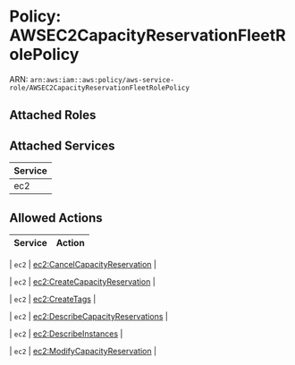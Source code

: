 # Policy: AWSEC2CapacityReservationFleetRolePolicy

ARN: `arn:aws:iam::aws:policy/aws-service-role/AWSEC2CapacityReservationFleetRolePolicy`

## Attached Roles

## Attached Services

| Service |
|---------|
| ec2 |

## Allowed Actions

| Service | Action |
|:-------:|--------|

| `ec2` | [ec2:CancelCapacityReservation](../actions.md#ec2:cancelcapacityreservation) |

| `ec2` | [ec2:CreateCapacityReservation](../actions.md#ec2:createcapacityreservation) |

| `ec2` | [ec2:CreateTags](../actions.md#ec2:createtags) |

| `ec2` | [ec2:DescribeCapacityReservations](../actions.md#ec2:describecapacityreservations) |

| `ec2` | [ec2:DescribeInstances](../actions.md#ec2:describeinstances) |

| `ec2` | [ec2:ModifyCapacityReservation](../actions.md#ec2:modifycapacityreservation) |
